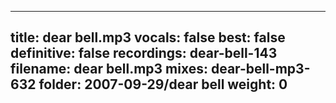 
---
title: dear bell.mp3
vocals: false
best: false
definitive: false
recordings: dear-bell-143
filename: dear bell.mp3
mixes: dear-bell-mp3-632
folder: 2007-09-29/dear bell
weight: 0
---
